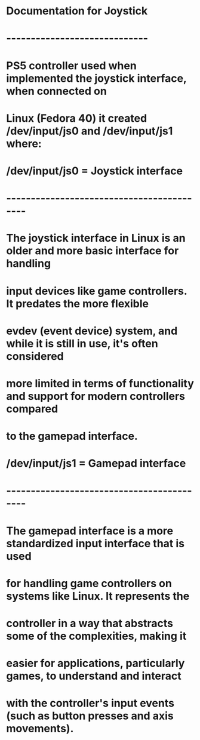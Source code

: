 # Documentation for Joystick
# -----------------------------
# PS5 controller used when implemented the joystick interface, when connected on
# Linux (Fedora 40) it created /dev/input/js0 and /dev/input/js1 where:
#
# /dev/input/js0 = Joystick interface
# ------------------------------------------
# The joystick interface in Linux is an older and more basic interface for handling
# input devices like game controllers. It predates the more flexible
# evdev (event device) system, and while it is still in use, it's often considered
# more limited in terms of functionality and support for modern controllers compared
# to the gamepad interface.
#
# /dev/input/js1 = Gamepad interface
# ------------------------------------------
# The gamepad interface is a more standardized input interface that is used
# for handling game controllers on systems like Linux. It represents the
# controller in a way that abstracts some of the complexities, making it
# easier for applications, particularly games, to understand and interact
# with the controller's input events (such as button presses and axis movements).
